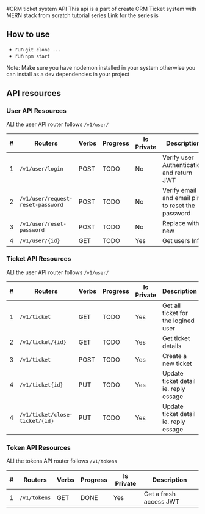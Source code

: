 #CRM ticket system API
This api is a part of create CRM Ticket system with MERN stack from scratch tutorial series
Link for the series is 

## How to use
- run `git clone ...`
- run `npm start`

Note: Make sure you have nodemon installed in your system otherwise you can install as a dev dependencies in your project


## API resources

### User API Resources 

ALl the user API router follows `/v1/user/`

|#  | Routers                              |Verbs |   Progress   | Is Private|            Description                           |
|---|--------------------------------------|------|--------------|-----------|--------------------------------------------------|
|1  |`/v1/user/login`                      |POST  |    TODO      | No        | Verify user Authentication and return JWT        |
|2  |`/v1/user/request-reset-password`     |POST  |    TODO      | No        | Verify email and email pin to reset the password |
|3  |`/v1/user/reset-password`             |POST  |    TODO      | No        | Replace with new                                 |
|4  |`/v1/user/{id}`                       |GET   |     TODO     | Yes       | Get users Info                                   |

### Ticket API Resources 

ALl the user API router follows `/v1/user/`

|#  | Routers                              |Verbs |   Progress   | Is Private|            Description                           |
|---|--------------------------------------|------|--------------|-----------|--------------------------------------------------|
|1  |`/v1/ticket`                          |GET   |    TODO      | Yes        | Get all ticket for the logined user             |
|2  |`/v1/ticket/{id}`                     |GET   |    TODO      | Yes        | Get ticket details                              |
|3  |`/v1/ticket`                          |POST  |    TODO      | Yes        | Create a new ticket                             |
|4  |`/v1/ticket{id}`                      |PUT   |    TODO      | Yes        | Update ticket detail ie. reply essage           |
|4  |`/v1/ticket/close-ticket/{id}`        |PUT   |    TODO      | Yes        | Update ticket detail ie. reply essage           |

### Token API Resources 

ALl the tokens API router follows `/v1/tokens`

|#  | Routers                              |Verbs |   Progress   | Is Private|            Description                           |
|---|--------------------------------------|------|--------------|-----------|--------------------------------------------------|
|1  |`/v1/tokens`                          |GET   |    DONE      | Yes       | Get a fresh access JWT                           |
